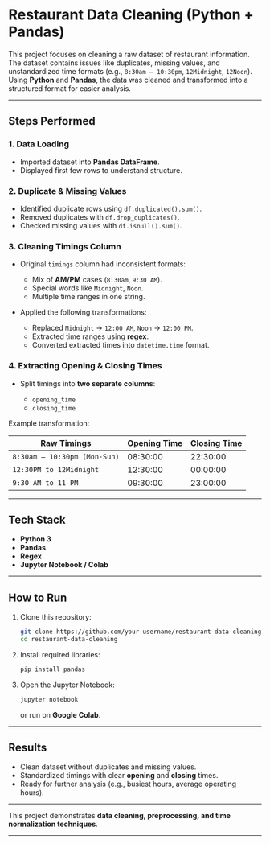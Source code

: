 

#  Restaurant Data Cleaning (Python + Pandas)

This project focuses on cleaning a raw dataset of restaurant information. The dataset contains issues like duplicates, missing values, and unstandardized time formats (e.g., `8:30am – 10:30pm`, `12Midnight`, `12Noon`). Using **Python** and **Pandas**, the data was cleaned and transformed into a structured format for easier analysis.

---

##  Steps Performed

### 1. Data Loading

* Imported dataset into **Pandas DataFrame**.
* Displayed first few rows to understand structure.

### 2. Duplicate & Missing Values

* Identified duplicate rows using `df.duplicated().sum()`.
* Removed duplicates with `df.drop_duplicates()`.
* Checked missing values with `df.isnull().sum()`.

### 3. Cleaning Timings Column

* Original `timings` column had inconsistent formats:

  * Mix of **AM/PM** cases (`8:30am`, `9:30 AM`).
  * Special words like `Midnight`, `Noon`.
  * Multiple time ranges in one string.

* Applied the following transformations:

  * Replaced `Midnight` → `12:00 AM`, `Noon` → `12:00 PM`.
  * Extracted time ranges using **regex**.
  * Converted extracted times into `datetime.time` format.

### 4. Extracting Opening & Closing Times

* Split timings into **two separate columns**:

  * `opening_time`
  * `closing_time`

Example transformation:

| Raw Timings                  | Opening Time | Closing Time |
| ---------------------------- | ------------ | ------------ |
| `8:30am – 10:30pm (Mon-Sun)` | 08:30:00     | 22:30:00     |
| `12:30PM to 12Midnight`      | 12:30:00     | 00:00:00     |
| `9:30 AM to 11 PM`           | 09:30:00     | 23:00:00     |

---

##  Tech Stack

* **Python 3**
* **Pandas**
* **Regex**
* **Jupyter Notebook / Colab**

---

##  How to Run

1. Clone this repository:

   ```bash
   git clone https://github.com/your-username/restaurant-data-cleaning.git
   cd restaurant-data-cleaning
   ```

2. Install required libraries:

   ```bash
   pip install pandas
   ```

3. Open the Jupyter Notebook:

   ```bash
   jupyter notebook
   ```

   or run on **Google Colab**.

---

## Results

* Clean dataset without duplicates and missing values.
* Standardized timings with clear **opening** and **closing** times.
* Ready for further analysis (e.g., busiest hours, average operating hours).

---


 This project demonstrates **data cleaning, preprocessing, and time normalization techniques**.

---

